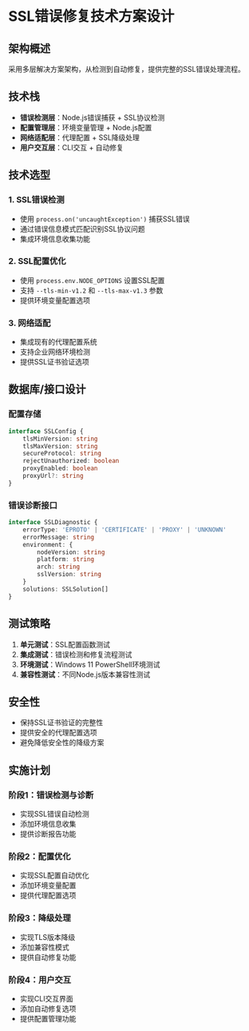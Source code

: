 # SSL错误修复技术方案设计

## 架构概述

采用多层解决方案架构，从检测到自动修复，提供完整的SSL错误处理流程。

## 技术栈

- **错误检测层**：Node.js错误捕获 + SSL协议检测
- **配置管理层**：环境变量管理 + Node.js配置
- **网络适配层**：代理配置 + SSL降级处理
- **用户交互层**：CLI交互 + 自动修复

## 技术选型

### 1. SSL错误检测

- 使用 `process.on('uncaughtException')` 捕获SSL错误
- 通过错误信息模式匹配识别SSL协议问题
- 集成环境信息收集功能

### 2. SSL配置优化

- 使用 `process.env.NODE_OPTIONS` 设置SSL配置
- 支持 `--tls-min-v1.2` 和 `--tls-max-v1.3` 参数
- 提供环境变量配置选项

### 3. 网络适配

- 集成现有的代理配置系统
- 支持企业网络环境检测
- 提供SSL证书验证选项

## 数据库/接口设计

### 配置存储

```typescript
interface SSLConfig {
    tlsMinVersion: string
    tlsMaxVersion: string
    secureProtocol: string
    rejectUnauthorized: boolean
    proxyEnabled: boolean
    proxyUrl?: string
}
```

### 错误诊断接口

```typescript
interface SSLDiagnostic {
    errorType: 'EPROTO' | 'CERTIFICATE' | 'PROXY' | 'UNKNOWN'
    errorMessage: string
    environment: {
        nodeVersion: string
        platform: string
        arch: string
        sslVersion: string
    }
    solutions: SSLSolution[]
}
```

## 测试策略

1. **单元测试**：SSL配置函数测试
2. **集成测试**：错误检测和修复流程测试
3. **环境测试**：Windows 11 PowerShell环境测试
4. **兼容性测试**：不同Node.js版本兼容性测试

## 安全性

- 保持SSL证书验证的完整性
- 提供安全的代理配置选项
- 避免降低安全性的降级方案

## 实施计划

### 阶段1：错误检测与诊断

- 实现SSL错误自动检测
- 添加环境信息收集
- 提供诊断报告功能

### 阶段2：配置优化

- 实现SSL配置自动优化
- 添加环境变量配置
- 提供代理配置选项

### 阶段3：降级处理

- 实现TLS版本降级
- 添加兼容性模式
- 提供自动修复功能

### 阶段4：用户交互

- 实现CLI交互界面
- 添加自动修复选项
- 提供配置管理功能
